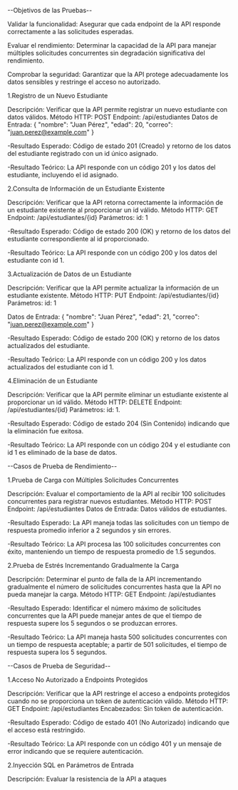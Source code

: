 --Objetivos de las Pruebas--

Validar la funcionalidad: Asegurar que cada endpoint de la API responde correctamente a las solicitudes esperadas.

Evaluar el rendimiento: Determinar la capacidad de la API para manejar múltiples solicitudes concurrentes sin degradación significativa del rendimiento.

Comprobar la seguridad: Garantizar que la API protege adecuadamente los datos sensibles y restringe el acceso no autorizado.


1.Registro de un Nuevo Estudiante

Descripción: Verificar que la API permite registrar un nuevo estudiante con datos válidos.
Método HTTP: POST
Endpoint: /api/estudiantes
Datos de Entrada:
{
  "nombre": "Juan Pérez",
  "edad": 20,
  "correo": "juan.perez@example.com"
}

-Resultado Esperado: Código de estado 201 (Creado) y retorno de los datos del estudiante registrado con un id único asignado.

-Resultado Teórico: La API responde con un código 201 y los datos del estudiante, incluyendo el id asignado.


2.Consulta de Información de un Estudiante Existente

Descripción: Verificar que la API retorna correctamente la información de un estudiante existente al proporcionar un id válido.
Método HTTP: GET
Endpoint: /api/estudiantes/{id}
Parámetros:
id: 1

-Resultado Esperado: Código de estado 200 (OK) y retorno de los datos del estudiante correspondiente al id proporcionado.

-Resultado Teórico: La API responde con un código 200 y los datos del estudiante con id 1.



3.Actualización de Datos de un Estudiante

Descripción: Verificar que la API permite actualizar la información de un estudiante existente.
Método HTTP: PUT
Endpoint: /api/estudiantes/{id}
Parámetros:
id: 1

Datos de Entrada:
{
  "nombre": "Juan Pérez",
  "edad": 21,
  "correo": "juan.perez@example.com"
}

-Resultado Esperado: Código de estado 200 (OK) y retorno de los datos actualizados del estudiante.

-Resultado Teórico: La API responde con un código 200 y los datos actualizados del estudiante con id 1.


4.Eliminación de un Estudiante

Descripción: Verificar que la API permite eliminar un estudiante existente al proporcionar un id válido.
Método HTTP: DELETE
Endpoint: /api/estudiantes/{id}
Parámetros:
id: 1.

-Resultado Esperado: Código de estado 204 (Sin Contenido) indicando que la eliminación fue exitosa.

-Resultado Teórico: La API responde con un código 204 y el estudiante con id 1 es eliminado de la base de datos.


--Casos de Prueba de Rendimiento--

1.Prueba de Carga con Múltiples Solicitudes Concurrentes

Descripción: Evaluar el comportamiento de la API al recibir 100 solicitudes concurrentes para registrar nuevos estudiantes.
Método HTTP: POST
Endpoint: /api/estudiantes
Datos de Entrada: Datos válidos de estudiantes.

-Resultado Esperado: La API maneja todas las solicitudes con un tiempo de respuesta promedio inferior a 2 segundos y sin errores.

-Resultado Teórico: La API procesa las 100 solicitudes concurrentes con éxito, manteniendo un tiempo de respuesta promedio de 1.5 segundos.


2.Prueba de Estrés Incrementando Gradualmente la Carga

Descripción: Determinar el punto de falla de la API incrementando gradualmente el número de solicitudes concurrentes hasta que la API no pueda manejar la carga.
Método HTTP: GET
Endpoint: /api/estudiantes

-Resultado Esperado: Identificar el número máximo de solicitudes concurrentes que la API puede manejar antes de que el tiempo de respuesta supere los 5 segundos o se produzcan errores.

-Resultado Teórico: La API maneja hasta 500 solicitudes concurrentes con un tiempo de respuesta aceptable; a partir de 501 solicitudes, el tiempo de respuesta supera los 5 segundos.


--Casos de Prueba de Seguridad--

1.Acceso No Autorizado a Endpoints Protegidos

Descripción: Verificar que la API restringe el acceso a endpoints protegidos cuando no se proporciona un token de autenticación válido.
Método HTTP: GET
Endpoint: /api/estudiantes
Encabezados: Sin token de autenticación.

-Resultado Esperado: Código de estado 401 (No Autorizado) indicando que el acceso está restringido.

-Resultado Teórico: La API responde con un código 401 y un mensaje de error indicando que se requiere autenticación.

2.Inyección SQL en Parámetros de Entrada

Descripción: Evaluar la resistencia de la API a ataques
